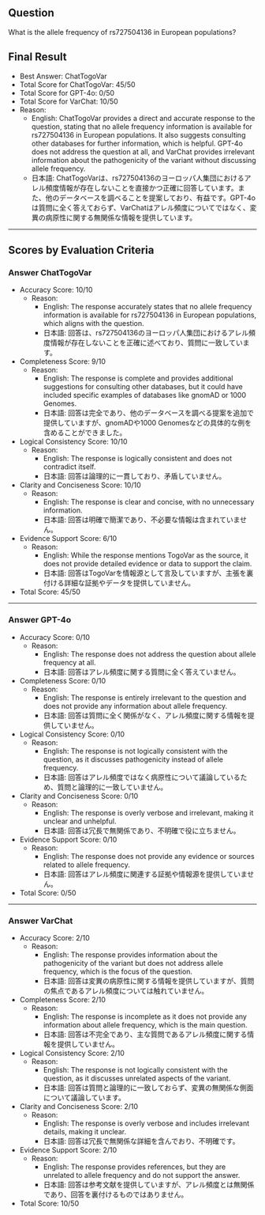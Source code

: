 ## Question

What is the allele frequency of rs727504136 in European populations?

## Final Result

- Best Answer: ChatTogoVar
- Total Score for ChatTogoVar: 45/50
- Total Score for GPT-4o: 0/50
- Total Score for VarChat: 10/50
- Reason:
  - English: ChatTogoVar provides a direct and accurate response to the question, stating that no allele frequency information is available for rs727504136 in European populations. It also suggests consulting other databases for further information, which is helpful. GPT-4o does not address the question at all, and VarChat provides irrelevant information about the pathogenicity of the variant without discussing allele frequency.
  - 日本語: ChatTogoVarは、rs727504136のヨーロッパ人集団におけるアレル頻度情報が存在しないことを直接かつ正確に回答しています。また、他のデータベースを調べることを提案しており、有益です。GPT-4oは質問に全く答えておらず、VarChatはアレル頻度についてではなく、変異の病原性に関する無関係な情報を提供しています。

---

## Scores by Evaluation Criteria

### Answer ChatTogoVar
- Accuracy Score: 10/10
  - Reason: 
    - English: The response accurately states that no allele frequency information is available for rs727504136 in European populations, which aligns with the question.
    - 日本語: 回答は、rs727504136のヨーロッパ人集団におけるアレル頻度情報が存在しないことを正確に述べており、質問に一致しています。
- Completeness Score: 9/10
  - Reason: 
    - English: The response is complete and provides additional suggestions for consulting other databases, but it could have included specific examples of databases like gnomAD or 1000 Genomes.
    - 日本語: 回答は完全であり、他のデータベースを調べる提案を追加で提供していますが、gnomADや1000 Genomesなどの具体的な例を含めることができました。
- Logical Consistency Score: 10/10
  - Reason: 
    - English: The response is logically consistent and does not contradict itself.
    - 日本語: 回答は論理的に一貫しており、矛盾していません。
- Clarity and Conciseness Score: 10/10
  - Reason: 
    - English: The response is clear and concise, with no unnecessary information.
    - 日本語: 回答は明確で簡潔であり、不必要な情報は含まれていません。
- Evidence Support Score: 6/10
  - Reason: 
    - English: While the response mentions TogoVar as the source, it does not provide detailed evidence or data to support the claim.
    - 日本語: 回答はTogoVarを情報源として言及していますが、主張を裏付ける詳細な証拠やデータを提供していません。
- Total Score: 45/50

---

### Answer GPT-4o
- Accuracy Score: 0/10
  - Reason: 
    - English: The response does not address the question about allele frequency at all.
    - 日本語: 回答はアレル頻度に関する質問に全く答えていません。
- Completeness Score: 0/10
  - Reason: 
    - English: The response is entirely irrelevant to the question and does not provide any information about allele frequency.
    - 日本語: 回答は質問に全く関係がなく、アレル頻度に関する情報を提供していません。
- Logical Consistency Score: 0/10
  - Reason: 
    - English: The response is not logically consistent with the question, as it discusses pathogenicity instead of allele frequency.
    - 日本語: 回答はアレル頻度ではなく病原性について議論しているため、質問と論理的に一致していません。
- Clarity and Conciseness Score: 0/10
  - Reason: 
    - English: The response is overly verbose and irrelevant, making it unclear and unhelpful.
    - 日本語: 回答は冗長で無関係であり、不明確で役に立ちません。
- Evidence Support Score: 0/10
  - Reason: 
    - English: The response does not provide any evidence or sources related to allele frequency.
    - 日本語: 回答はアレル頻度に関連する証拠や情報源を提供していません。
- Total Score: 0/50

---

### Answer VarChat
- Accuracy Score: 2/10
  - Reason: 
    - English: The response provides information about the pathogenicity of the variant but does not address allele frequency, which is the focus of the question.
    - 日本語: 回答は変異の病原性に関する情報を提供していますが、質問の焦点であるアレル頻度については触れていません。
- Completeness Score: 2/10
  - Reason: 
    - English: The response is incomplete as it does not provide any information about allele frequency, which is the main question.
    - 日本語: 回答は不完全であり、主な質問であるアレル頻度に関する情報を提供していません。
- Logical Consistency Score: 2/10
  - Reason: 
    - English: The response is not logically consistent with the question, as it discusses unrelated aspects of the variant.
    - 日本語: 回答は質問と論理的に一致しておらず、変異の無関係な側面について議論しています。
- Clarity and Conciseness Score: 2/10
  - Reason: 
    - English: The response is overly verbose and includes irrelevant details, making it unclear.
    - 日本語: 回答は冗長で無関係な詳細を含んでおり、不明確です。
- Evidence Support Score: 2/10
  - Reason: 
    - English: The response provides references, but they are unrelated to allele frequency and do not support the answer.
    - 日本語: 回答は参考文献を提供していますが、アレル頻度とは無関係であり、回答を裏付けるものではありません。
- Total Score: 10/50